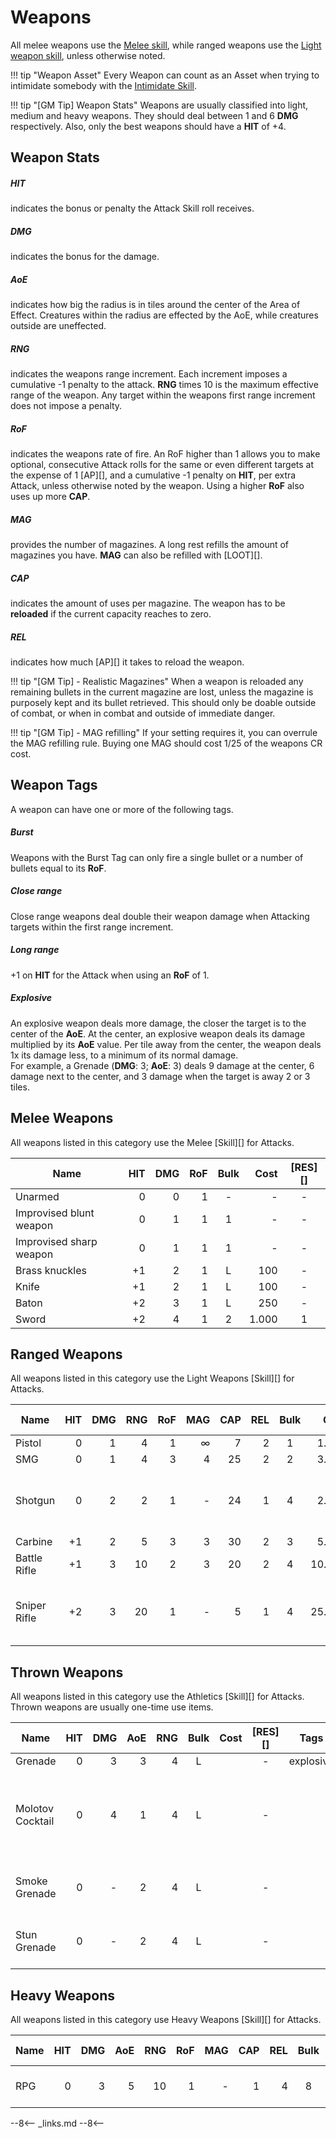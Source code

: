 
# Weapons

All melee weapons use the [Melee skill](/character/skills#melee), while ranged
weapons use the [Light weapon skill](/character/skills#light-weapons), unless
otherwise noted.

!!! tip "Weapon Asset"
    Every Weapon can count as an Asset when trying to intimidate somebody with
    the [Intimidate Skill](/character/skills/#intimidate).

!!! tip "[GM Tip] Weapon Stats"
    Weapons are usually classified into light, medium and heavy weapons. They
    should deal between 1 and 6 **DMG** respectively. Also, only the best
    weapons should have a **HIT** of +4.

## Weapon Stats

<div class="qs-list-test full-width" markdown="1">

##### HIT

indicates the bonus or penalty the Attack Skill roll receives.

##### DMG

indicates the bonus for the damage.

##### AoE

indicates how big the radius is in tiles around the center of the Area of
Effect. Creatures within the radius are effected by the AoE, while creatures
outside are uneffected.

##### RNG

indicates the weapons range increment. Each increment imposes a cumulative -1
penalty to the attack. **RNG** times 10 is the maximum effective range of the
weapon. Any target within the weapons first range increment does not impose a
penalty.

##### RoF

indicates the weapons rate of fire. An RoF higher than 1 allows you to make
optional, consecutive Attack rolls for the same or even different targets at the
expense of 1 [AP][], and a cumulative -1 penalty on **HIT**, per extra Attack,
unless otherwise noted by the weapon. Using a higher **RoF** also uses up more
**CAP**.

##### MAG

provides the number of magazines. A long rest refills the amount of magazines
you have. **MAG** can also be refilled with [LOOT][].

##### CAP

indicates the amount of uses per magazine. The weapon has to be **reloaded** if
the current capacity reaches to zero.

##### REL

indicates how much [AP][] it takes to reload the weapon.
</div>

!!! tip "[GM Tip] - Realistic Magazines"
    When a weapon is reloaded any remaining bullets in the current magazine are
    lost, unless the magazine is purposely kept and its bullet retrieved. This
    should only be doable outside of combat, or when in combat and outside of
    immediate danger.

!!! tip "[GM Tip] - MAG refilling"
    If your setting requires it, you can overrule the MAG refilling rule. Buying
    one MAG should cost 1/25 of the weapons CR cost.

## Weapon Tags

A weapon can have one or more of the following tags.

<div class="qs-list-test full-width" markdown="1">

##### Burst

Weapons with the Burst Tag can only fire a single bullet or a number of bullets
equal to its **RoF**.

##### Close range

Close range weapons deal double their weapon damage when Attacking targets
within the first range increment.

##### Long range

+1 on **HIT** for the Attack when using an **RoF** of 1.

##### Explosive

An explosive weapon deals more damage, the closer the target is to the center of
the **AoE**. At the center, an explosive weapon deals its damage multiplied by
its **AoE** value. Per tile away from the center, the weapon deals 1x its damage
less, to a minimum of its normal damage.
<br>
For example, a Grenade (**DMG**: 3; **AoE**: 3) deals 9 damage at the center, 6
damage next to the center, and 3 damage when the target is away 2 or 3 tiles.

</div>

## Melee Weapons

All weapons listed in this category use the Melee [Skill][] for Attacks.

| Name                    | HIT | DMG | RoF | Bulk |  Cost | [RES][] |
|-------------------------|----:|----:|----:|:----:|------:|:-------:|
| Unarmed                 |   0 |   0 |   1 |  -   |     - |    -    |
| Improvised blunt weapon |   0 |   1 |   1 |  1   |     - |    -    |
| Improvised sharp weapon |   0 |   1 |   1 |  1   |     - |    -    |
| Brass knuckles          |  +1 |   2 |   1 |  L   |   100 |    -    |
| Knife                   |  +1 |   2 |   1 |  L   |   100 |    -    |
| Baton                   |  +2 |   3 |   1 |  L   |   250 |    -    |
| Sword                   |  +2 |   4 |   1 |  2   | 1.000 |    1    |

## Ranged Weapons

All weapons listed in this category use the Light Weapons [Skill][] for Attacks.

| Name         | HIT | DMG | RNG | RoF | MAG | CAP | REL | Bulk |   Cost | [RES][] | Tags                          |
|--------------|----:|----:|----:|----:|----:|----:|----:|:----:|-------:|:-------:|-------------------------------|
| Pistol       |   0 |   1 |   4 |   1 |   ∞ |   7 |   2 |  1   |  1.000 |    -    |                               |
| SMG          |   0 |   1 |   4 |   3 |   4 |  25 |   2 |  2   |  3.000 |    1    |                               |
| Shotgun      |   0 |   2 |   2 |   1 |   - |  24 |   1 |  4   |  2.500 |    1    | Attack: 3 [AP][]; close range |
| Carbine      |  +1 |   2 |   5 |   3 |   3 |  30 |   2 |  3   |  5.000 |    2    |                               |
| Battle Rifle |  +1 |   3 |  10 |   2 |   3 |  20 |   2 |  4   | 10.000 |    2    | long range                    |
| Sniper Rifle |  +2 |   3 |  20 |   1 |   - |   5 |   1 |  4   | 25.000 |    3    | Attack: 3 [AP][]; long range  |

## Thrown Weapons

All weapons listed in this category use the Athletics [Skill][] for Attacks.
Thrown weapons are usually one-time use items.

| Name             | HIT | DMG | AoE | RNG | Bulk | Cost | [RES][] | Tags      | Notes                                                 |
|------------------|----:|----:|----:|----:|:----:|-----:|:-------:|-----------|-------------------------------------------------------|
| Grenade          |   0 |   3 |   3 |   4 |  L   |      |    -    | explosive |                                                       |
| Molotov Cocktail |   0 |   4 |   1 |   4 |  L   |      |    -    |           | Burns an area for [d6][] rounds with [Fire][] damage. |
| Smoke Grenade    |   0 |   - |   2 |   4 |  L   |      |    -    |           | *Obscures* an area with smoke.                        |
| Stun Grenade     |   0 |   - |   2 |   4 |  L   |      |    -    |           | Applies [Stunned](/crisis#stunned) for [d4][] rounds. |

## Heavy Weapons

All weapons listed in this category use Heavy Weapons [Skill][] for Attacks.

| Name | HIT | DMG | AoE | RNG | RoF | MAG | CAP | REL | Bulk |   Cost | [RES][] | Tags                        |
|------|----:|----:|----:|----:|----:|----:|----:|----:|:----:|-------:|:-------:|-----------------------------|
| RPG  |   0 |   3 |   5 |  10 |   1 |   - |   1 |   4 |  8   | 20.000 |    4    | Attack: 3 [AP][]; explosive |

--8<--
_links.md
--8<--
